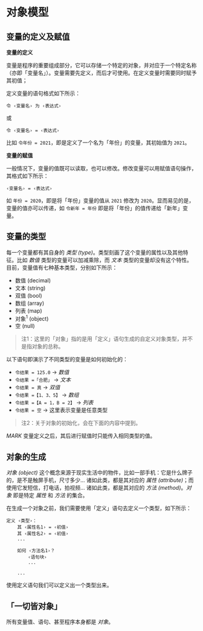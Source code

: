 # 对象模型

## 变量的定义及赋值

**变量的定义**

变量是程序的重要组成部分，它可以存储一个特定的对象，并对应于一个特定名称（亦即「变量名」）。变量需要先定义，而后才可使用。在定义变量时需要同时赋予其初值；

定义变量的语句格式如下所示：

```zn
令 ‹变量名› 为 ‹表达式›
```

或

```zn
令 ‹变量名› = ‹表达式›
```

比如 `令年份 = 2021`，即是定义了一个名为「年份」的变量，其初始值为 `2021`。

**变量的赋值**

一般情况下，变量的值既可以读取，也可以修改。修改变量可以用赋值语句操作，其格式如下所示：

```zn
‹变量名› = ‹表达式›
```

如 `年份 = 2020`，即是将「年份」变量的值从 `2021` 修改为 `2020`。显而易见的是，变量的值亦可以传递，如 `令新年 = 年份` 即是将「年份」的值传递给「新年」变量。

## 变量的类型

每一个变量都有其自身的 _类型 (type)_。类型刻画了这个变量的属性以及其他特征。比如 _数值_ 类型的变量可以加减乘除，而 _文本_ 类型的变量却没有这个特性。目前，变量值有七种基本类型，分别如下所示：

  - 数值 (decimal)
  - 文本 (string)
  - 双值 (bool)
  - 数组 (array)
  - 列表 (map)
  - 对象<sup>1</sup> (object)
  - 空 (null)

> 注1：这里的「对象」指的是用「定义」语句生成的自定义对象类型，并不是指对象的总称。

以下语句即演示了不同类型的变量是如何初始化的：

  - `令结果 = 125.0`      -> _数值_
  - `令结果 =「合肥」`     -> _文本_
  - `令结果 = 真`         -> _双值_
  - `令结果 =【1、3、5】`  -> _数组_
  - `令结果 =【A = 1，B = 2】`  -> _列表_
  - `令结果 = 空` -> 这里表示变量是任意类型

> 注2：关于对象的初始化，会在下面的内容中提到。

_MARK_ 变量定义之后，其后进行赋值时只能传入相同类型的值。

## 对象的生成

_对象 (object)_ 这个概念来源于现实生活中的物件，比如一部手机：它是什么牌子的，是不是触屏手机，尺寸多少... 诸如此类，都是其对应的 _属性 (attribute)_；而使用它发短信，打电话，拍视频... 诸如此类，都是其对应的 _方法 (method)_。_对象_ 即是特定 _属性_ 和 _方法_ 的集合。

在生成一个对象之前，我们需要使用「定义」语句去定义一个类型，如下所示：

```zn
定义 ‹类型›：
    其 ‹属性名1› = ‹初值› 
    其 ‹属性名2› = ‹初值› 
    ...

    如何 ‹方法名1›？
        ‹语句块›
        ...

    ...
```

使用定义语句我们可以定义出一个类型出来。

## 「一切皆对象」

所有变量值、语句、甚至程序本身都是 _对象_。
